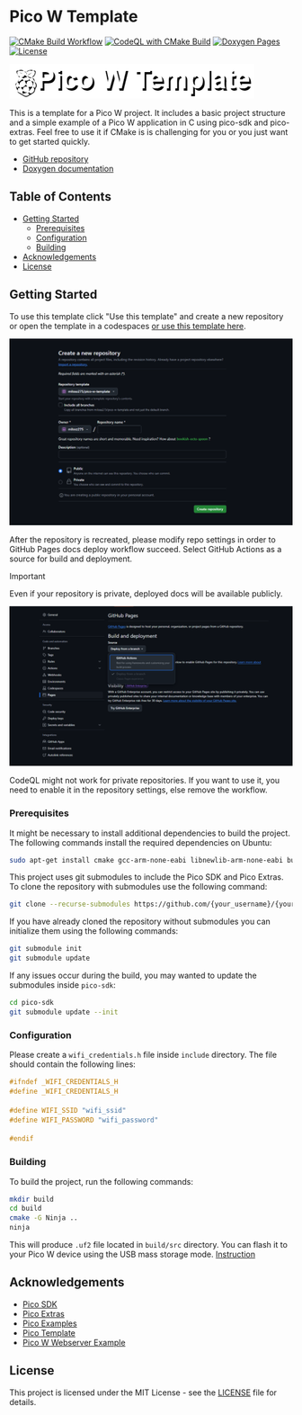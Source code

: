 # Pico W Template

[![CMake Build Workflow](https://github.com/milosz275/pico-w-template/actions/workflows/cmake.yml/badge.svg)](https://github.com/milosz275/pico-w-template/actions/workflows/cmake.yml)
[![CodeQL with CMake Build](https://github.com/milosz275/pico-w-template/actions/workflows/codeql.yml/badge.svg)](https://github.com/milosz275/pico-w-template/actions/workflows/codeql.yml)
[![Doxygen Pages](https://github.com/milosz275/pico-w-template/actions/workflows/doxygen-pages.yml/badge.svg)](https://github.com/milosz275/pico-w-template/actions/workflows/doxygen-pages.yml)
[![License](https://img.shields.io/github/license/milosz275/pico-w-template)](/LICENSE)

![logo](assets/logo.png)

This is a template for a Pico W project. It includes a basic project structure and a simple example of a Pico W application in C using pico-sdk and pico-extras. Feel free to use it if CMake is is challenging for you or you just want to get started quickly.

- [GitHub repository](https://github.com/milosz275/pico-w-template)
- [Doxygen documentation](https://milosz275.github.io/pico-w-template/)

## Table of Contents

- [Getting Started](#getting-started)
  - [Prerequisites](#prerequisites)
  - [Configuration](#configuration)
  - [Building](#building)
- [Acknowledgements](#acknowledgements)
- [License](#license)

## Getting Started

To use this template click "Use this template" and create a new repository or open the template in a codespaces [or use this template here](https://github.com/new?template_name=pico-w-template&template_owner=milosz275).

![use template screen](assets/use-template.png)

After the repository is recreated, please modify repo settings in order to GitHub Pages docs deploy workflow succeed. Select GitHub Actions as a source for build and deployment.

> [!IMPORTANT]
> Even if your repository is private, deployed docs will be available publicly.

![github pages](assets/pages-settings.png)

CodeQL might not work for private repositories. If you want to use it, you need to enable it in the repository settings, else remove the workflow.

### Prerequisites

It might be necessary to install additional dependencies to build the project. The following commands install the required dependencies on Ubuntu:

```bash
sudo apt-get install cmake gcc-arm-none-eabi libnewlib-arm-none-eabi build-essential ninja-build
```

This project uses git submodules to include the Pico SDK and Pico Extras. To clone the repository with submodules use the following command:

```bash
git clone --recurse-submodules https://github.com/{your_username}/{your_repo}.git
```

If you have already cloned the repository without submodules you can initialize them using the following commands:

```bash
git submodule init
git submodule update
```

If any issues occur during the build, you may wanted to update the submodules inside `pico-sdk`:

```bash
cd pico-sdk
git submodule update --init
```

### Configuration

Please create a `wifi_credentials.h` file inside `include` directory. The file should contain the following lines:

```c
#ifndef _WIFI_CREDENTIALS_H
#define _WIFI_CREDENTIALS_H

#define WIFI_SSID "wifi_ssid"
#define WIFI_PASSWORD "wifi_password"

#endif
```

### Building

To build the project, run the following commands:

```bash
mkdir build
cd build
cmake -G Ninja ..
ninja
```

This will produce `.uf2` file located in `build/src` directory. You can flash it to your Pico W device using the USB mass storage mode. [Instruction](https://youtu.be/d-karKb53og?si=i1do_1Gk_GdIMxir)

## Acknowledgements

- [Pico SDK](https://github.com/raspberrypi/pico-sdk)
- [Pico Extras](https://github.com/raspberrypi/pico-extras)
- [Pico Examples](https://github.com/raspberrypi/pico-examples)
- [Pico Template](https://github.com/modmuss50/pico-template)
- [Pico W Webserver Example](https://github.com/krzmaz/pico-w-webserver-example)

## License

This project is licensed under the MIT License - see the [LICENSE](https://github.com/milosz275/pico-w-template/blob/main/LICENSE) file for details.
